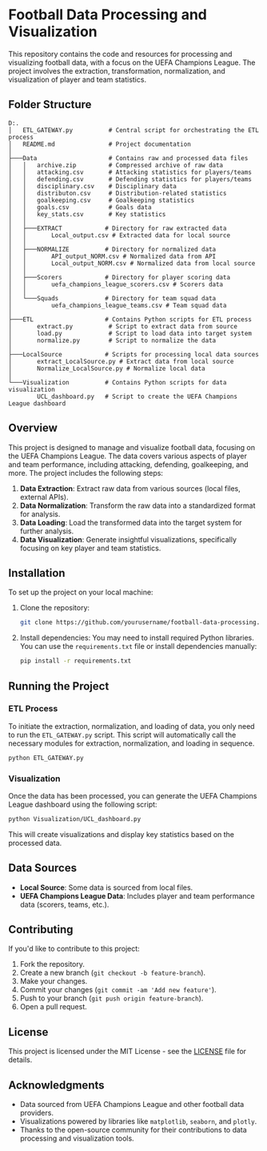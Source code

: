 
# Football Data Processing and Visualization

This repository contains the code and resources for processing and visualizing football data, with a focus on the UEFA Champions League. The project involves the extraction, transformation, normalization, and visualization of player and team statistics.

## Folder Structure

```
D:.
│   ETL_GATEWAY.py          # Central script for orchestrating the ETL process
│   README.md               # Project documentation
│
├───Data                    # Contains raw and processed data files
│   │   archive.zip         # Compressed archive of raw data
│   │   attacking.csv       # Attacking statistics for players/teams
│   │   defending.csv       # Defending statistics for players/teams
│   │   disciplinary.csv    # Disciplinary data
│   │   distributon.csv     # Distribution-related statistics
│   │   goalkeeping.csv     # Goalkeeping statistics
│   │   goals.csv           # Goals data
│   │   key_stats.csv       # Key statistics
│   │
│   ├───EXTRACT            # Directory for raw extracted data
│   │       Local_output.csv # Extracted data for local source
│   │
│   ├───NORMALIZE          # Directory for normalized data
│   │       API_output_NORM.csv # Normalized data from API
│   │       Local_output_NORM.csv # Normalized data from local source
│   │
│   ├───Scorers            # Directory for player scoring data
│   │       uefa_champions_league_scorers.csv # Scorers data
│   │
│   └───Squads             # Directory for team squad data
│           uefa_champions_league_teams.csv # Team squad data
│
├───ETL                    # Contains Python scripts for ETL process
│       extract.py          # Script to extract data from source
│       load.py             # Script to load data into target system
│       normalize.py        # Script to normalize the data
│
├───LocalSource            # Scripts for processing local data sources
│       extract_LocalSource.py # Extract data from local source
│       Normalize_LocalSource.py # Normalize local data
│
└───Visualization          # Contains Python scripts for data visualization
        UCL_dashboard.py   # Script to create the UEFA Champions League dashboard
```

## Overview

This project is designed to manage and visualize football data, focusing on the UEFA Champions League. The data covers various aspects of player and team performance, including attacking, defending, goalkeeping, and more. The project includes the following steps:

1. **Data Extraction**: Extract raw data from various sources (local files, external APIs).
2. **Data Normalization**: Transform the raw data into a standardized format for analysis.
3. **Data Loading**: Load the transformed data into the target system for further analysis.
4. **Data Visualization**: Generate insightful visualizations, specifically focusing on key player and team statistics.

## Installation

To set up the project on your local machine:

1. Clone the repository:

    ```bash
    git clone https://github.com/yourusername/football-data-processing.git
    ```

2. Install dependencies: You may need to install required Python libraries. You can use the `requirements.txt` file or install dependencies manually:

    ```bash
    pip install -r requirements.txt
    ```

## Running the Project

### ETL Process

To initiate the extraction, normalization, and loading of data, you only need to run the `ETL_GATEWAY.py` script. This script will automatically call the necessary modules for extraction, normalization, and loading in sequence.

```bash
python ETL_GATEWAY.py
```

### Visualization

Once the data has been processed, you can generate the UEFA Champions League dashboard using the following script:

```bash
python Visualization/UCL_dashboard.py
```

This will create visualizations and display key statistics based on the processed data.

## Data Sources

- **Local Source**: Some data is sourced from local files.
- **UEFA Champions League Data**: Includes player and team performance data (scorers, teams, etc.).

## Contributing

If you'd like to contribute to this project:

1. Fork the repository.
2. Create a new branch (`git checkout -b feature-branch`).
3. Make your changes.
4. Commit your changes (`git commit -am 'Add new feature'`).
5. Push to your branch (`git push origin feature-branch`).
6. Open a pull request.

## License

This project is licensed under the MIT License - see the [LICENSE](LICENSE) file for details.

## Acknowledgments

- Data sourced from UEFA Champions League and other football data providers.
- Visualizations powered by libraries like `matplotlib`, `seaborn`, and `plotly`.
- Thanks to the open-source community for their contributions to data processing and visualization tools.
